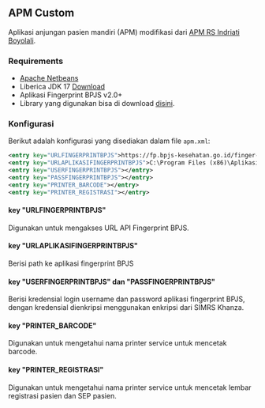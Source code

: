 ## APM Custom
Aplikasi anjungan pasien mandiri (APM) modifikasi dari [APM RS Indriati Boyolali](https://github.com/abdulrokhimrepo/anjunganmandiriSEP).

### Requirements
- [Apache Netbeans](https://netbeans.apache.org/front/main/download/index.html)
- Liberica JDK 17 [Download](https://github.com/bell-sw/Liberica/releases?q=17.0&expanded=true)
- Aplikasi Fingerprint BPJS v2.0+
- Library yang digunakan bisa di download [disini](https://drive.google.com/drive/folders/1bLKuw8l9k5ElC5dxxlrXijACPLtNmCTg?usp=sharing).  

### Konfigurasi
Berikut adalah konfigurasi yang disediakan dalam file `apm.xml`:
```xml
<entry key="URLFINGERPRINTBPJS">https://fp.bpjs-kesehatan.go.id/finger-rest/</entry>
<entry key="URLAPLIKASIFINGERPRINTBPJS">C:\Program Files (x86)\Aplikasi Sidik Jari BPJS Kesehatan\After.exe</entry>
<entry key="USERFINGERPRINTBPJS"></entry>
<entry key="PASSFINGERPRINTBPJS"></entry>
<entry key="PRINTER_BARCODE"></entry>
<entry key="PRINTER_REGISTRASI"></entry>
```

#### key "URLFINGERPRINTBPJS"
Digunakan untuk mengakses URL API Fingerprint BPJS.

#### key "URLAPLIKASIFINGERPRINTBPJS"
Berisi path ke aplikasi fingerprint BPJS

#### key "USERFINGERPRINTBPJS" dan "PASSFINGERPRINTBPJS"
Berisi kredensial login username dan password aplikasi fingerprint BPJS, dengan kredensial dienkripsi menggunakan enkripsi dari SIMRS Khanza.

#### key "PRINTER_BARCODE"
Digunakan untuk mengetahui nama printer service untuk mencetak barcode.

#### key "PRINTER_REGISTRASI"
Digunakan untuk mengetahui nama printer service untuk mencetak lembar registrasi pasien dan SEP pasien.
